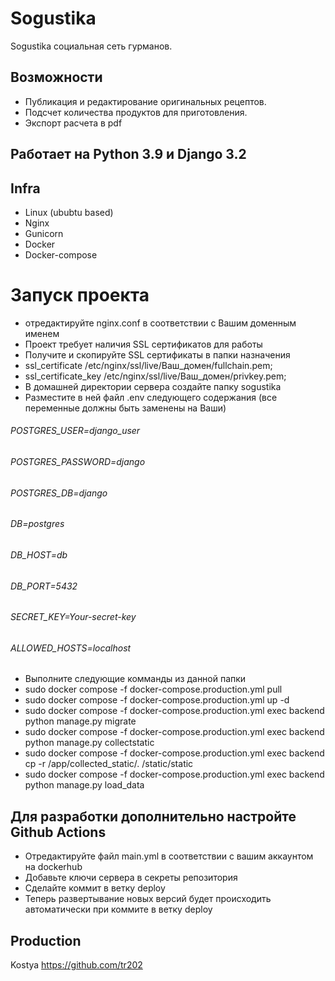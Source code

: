 # Sogustika

Sogustika социальная сеть гурманов.

## Возможности
- Публикация и редактирование оригинальных рецептов.
- Подсчет количества продуктов для приготовления.
- Экспорт расчета в pdf

## Работает на Python 3.9 и Django 3.2

## Infra
- Linux (ububtu based)   
- Nginx
- Gunicorn
- Docker
- Docker-compose

# Запуск проекта
- отредактируйте nginx.conf в соответствии с Вашим доменным именем
- Проект требует наличия SSL сертификатов для работы
- Получите и скопируйте SSL сертификаты в папки назначения
- ssl_certificate /etc/nginx/ssl/live/Ваш_домен/fullchain.pem;
- ssl_certificate_key /etc/nginx/ssl/live/Ваш_домен/privkey.pem;
- В домашней директории сервера создайте папку sogustika
- Разместите в ней файл .env следующего содержания (все переменные должны быть заменены на Ваши)
###### POSTGRES_USER=django_user
###### POSTGRES_PASSWORD=django
###### POSTGRES_DB=django
###### DB=postgres
###### DB_HOST=db
###### DB_PORT=5432
###### SECRET_KEY=Your-secret-key
###### ALLOWED_HOSTS=localhost
- Выполните следующие комманды из данной папки
- sudo docker compose -f docker-compose.production.yml pull 
- sudo docker compose -f docker-compose.production.yml up -d
- sudo docker compose -f docker-compose.production.yml exec backend python manage.py migrate
- sudo docker compose -f docker-compose.production.yml exec backend python manage.py collectstatic
- sudo docker compose -f docker-compose.production.yml exec backend cp -r /app/collected_static/. /static/static
- sudo docker compose -f docker-compose.production.yml exec backend python manage.py load_data

## Для разработки дополнительно настройте Github Actions
- Отредактируйте файл main.yml в соответствии с вашим аккаунтом на dockerhub
- Добавьте ключи сервера в секреты репозитория
- Сделайте коммит в ветку deploy
- Теперь развертывание новых версий будет происходить автоматически при коммите в ветку deploy

## Production
Kostya https://github.com/tr202
